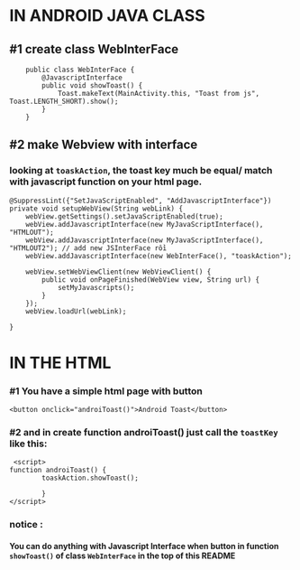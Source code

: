  # IN ANDROID JAVA CLASS
## #1 create class WebInterFace
		public class WebInterFace {
            @JavascriptInterface
            public void showToast() {
                Toast.makeText(MainActivity.this, "Toast from js", Toast.LENGTH_SHORT).show();
            }
        }



## #2 make Webview with interface
### looking at `toaskAction`, the toast key much be equal/ match with javascript function on your html page.

    @SuppressLint({"SetJavaScriptEnabled", "AddJavascriptInterface"})
    private void setupWebView(String webLink) {
        webView.getSettings().setJavaScriptEnabled(true);
        webView.addJavascriptInterface(new MyJavaScriptInterface(), "HTMLOUT");
        webView.addJavascriptInterface(new MyJavaScriptInterface(), "HTMLOUT2"); // add new JSInterFace rồi
        webView.addJavascriptInterface(new WebInterFace(), "toaskAction");

        webView.setWebViewClient(new WebViewClient() {
            public void onPageFinished(WebView view, String url) {
                setMyJavascripts();
            }
        });
        webView.loadUrl(webLink);

    }


 # IN THE HTML
 ### #1 You have a simple html page with button

 	<button onclick="androiToast()">Android Toast</button>

 ### #2 and in create function androiToast() just call the `toastKey` like this:
     <script>
    function androiToast() {
            toaskAction.showToast();

            }
    </script>

 ### notice :
 #### You can do anything with  Javascript Interface when button in function `showToast()` of class `WebInterFace` in the top of this README
